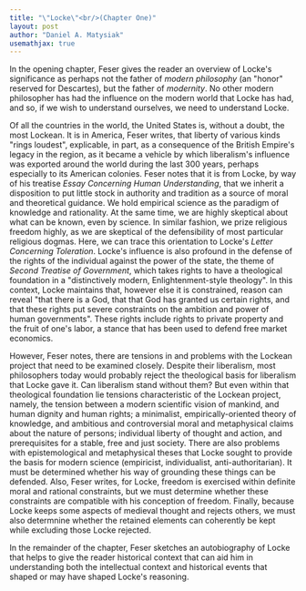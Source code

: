 ```yaml
---
title: "\"Locke\"<br/>(Chapter One)"
layout: post
author: "Daniel A. Matysiak"
usemathjax: true
---
```


In the opening chapter, Feser gives the reader an overview of Locke's significance as perhaps not the father of *modern philosophy* (an "honor" reserved for Descartes), but the
father of *modernity*. No other modern philosopher has had the influence on the modern
world that Locke has had, and so, if we wish to understand ourselves, we need to
understand Locke.

Of all the countries in the world, the United States is, without a doubt, the most
Lockean. It is in America, Feser writes, that liberty of various kinds "rings loudest",
explicable, in part, as a consequence of the British Empire's legacy in the region, as it
became a vehicle by which liberalism's influence was exported around the world during the
last 300 years, perhaps especially to its American colonies. Feser notes that it is from
Locke, by way of his treatise *Essay Concerning Human Understanding*, that we inherit a
disposition to put little stock in authority and tradition as a source of moral and
theoretical guidance. We hold empirical science as the paradigm of knowledge and
rationality. At the same time, we are highly skeptical about what can be known, even by
science. In similar fashion, we prize religious freedom highly, as we are skeptical of the
defensibility of most particular religious dogmas. Here, we can trace this orientation to
Locke's *Letter Concerning Toleration*. Locke's influence is also profound in the defense
of the rights of the individual against the power of the state, the theme of *Second
Treatise of Government*, which takes rights to have a theological foundation in a
"distinctively modern, Enlightenment-style theology". In this context, Locke maintains
that, however else it is constrained, reason can reveal "that there is a God, that that
God has granted us certain rights, and that these rights put severe constraints on the
ambition and power of human governments". These rights include rights to private property
and the fruit of one's labor, a stance that has been used to defend free market economics.

However, Feser notes, there are tensions in and problems with the Lockean project that
need to be examined closely. Despite their liberalism, most philosophers today would
probably reject the theological basis for liberalism that Locke gave it. Can liberalism
stand without them? But even within that theological foundation lie tensions
characteristic of the Lockean project, namely, the tension between a modern scientific
vision of mankind, and human dignity and human rights; a minimalist, empirically-oriented
theory of knowledge, and ambitious and controversial moral and metaphysical claims about
the nature of persons; individual liberty of thought and action, and prerequisites for a
stable, free and just society. There are also problems with epistemological and
metaphysical theses that Locke sought to provide the basis for modern science (empiricist,
individualist, anti-authoritarian). It must be determined whether his way of grounding
these things can be defended. Also, Feser writes, for Locke, freedom is exercised within
definite moral and rational constraints, but we must determine whether these constraints
are compatible with his conception of freedom. Finally, because Locke keeps some aspects
of medieval thought and rejects others, we must also determnine whether the retained
elements can coherently be kept while excluding those Locke rejected.

In the remainder of the chapter, Feser sketches an autobiography of Locke that helps to
give the reader historical context that can aid him in understanding both the intellectual
context and historical events that shaped or may have shaped Locke's reasoning.
